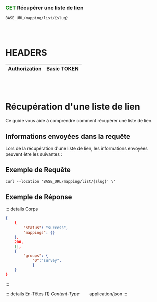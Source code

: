 ### <span style="color:green">GET</span> Récupérer une liste de lien

````
BASE_URL/mapping/list/{slug}
````

<br/> <br/> 

# HEADERS

| Authorization | Basic TOKEN |
| ------------- | ----------- |

<br/> <br/>

# Récupération d'une liste de lien
Ce guide vous aide à comprendre comment récupérer une liste de lien.


## Informations envoyées dans la requête

Lors de la récupération d'une liste de lien, les informations envoyées peuvent être les suivantes :

## Exemple de Requête

```txt
curl --location 'BASE_URL/mapping/list/{slug}' \'

```


## Exemple de Réponse

::: details Corps  

```json
{
    {
        "status": "success",
        "mappings": {}
    },
    200,
    [],
    {
        "groups": {
            "0":"survey", 
            }
    }
}
```
:::


::: details En-Têtes (1)
 *Content-Type*    &nbsp;&nbsp;&nbsp;&nbsp;&nbsp;&nbsp;     application/json
:::
